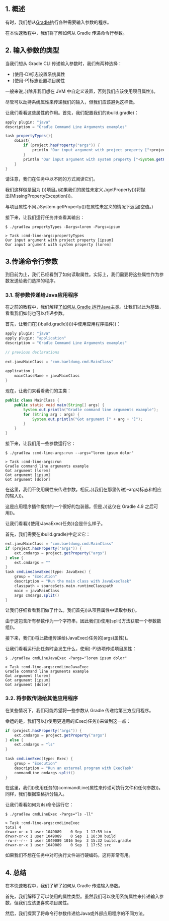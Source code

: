## 1. 概述

有时，我们想从[Gradle](https://www.baeldung.com/gradle)执行各种需要输入参数的程序。

在本快速教程中，我们将了解如何从 Gradle 传递命令行参数。

## 2. 输入参数的类型

当我们想从 Gradle CLI 传递输入参数时，我们有两种选择：

-   )使用-D)标志设置系统属性
-   )使用-P)标志设置项目属性

一般来说，))除非我们想在 JVM 中自定义设置，否则我们应该使用项目属性))。

尽管可以劫持系统属性来传递我们的输入，但我们应该避免这样做。

让我们看看这些属性的作用。首先，我们配置我们的)build.gradle)：

```groovy
apply plugin: "java"
description = "Gradle Command Line Arguments examples"

task propertyTypes(){
    doLast{
        if (project.hasProperty("args")) {
            println "Our input argument with project property ["+project.getProperty("args")+"]"
        }
        println "Our input argument with system property ["+System.getProperty("args")+"]"
    }
}

```

请注意，我们在任务中以不同的方式阅读它们。

我们这样做是因为 )))项目。)如果我们的属性未定义，)getProperty())将抛出)MissingPropertyException)))。

与项目属性不同，)System.getProperty())在属性未定义的情况下返回)空值。)

接下来，让我们运行任务并查看其输出：

```shell
$ ./gradlew propertyTypes -Dargs=lorem -Pargs=ipsum

> Task :cmd-line-args:propertyTypes
Our input argument with project property [ipsum]
Our input argument with system property [lorem]

```

## 3.传递命令行参数

到目前为止，我们已经看到了如何读取属性。实际上，我们需要将这些属性作为参数发送给我们选择的程序。

### 3.1. 将参数传递给Java应用程序

在之前的教程中，我们解释[了如何从 Gradle 运行Java主类](https://www.baeldung.com/gradle-run-java-main)。让我们以此为基础，看看我们如何也可以传递参数。

首先，让我们在)))build.gradle)))))中使用应用程序插件))：

```groovy
apply plugin: "java"
apply plugin: "application"
description = "Gradle Command Line Arguments examples"
 
// previous declarations
 
ext.javaMainClass = "com.baeldung.cmd.MainClass"
 
application {
    mainClassName = javaMainClass
}

```

现在，让我们来看看我们的主类：

```java
public class MainClass {
    public static void main(String[] args) {
        System.out.println("Gradle command line arguments example");
        for (String arg : args) {
            System.out.println("Got argument [" + arg + "]");
        }
    }
}

```

接下来，让我们用一些参数运行它：

```shell
$ ./gradlew :cmd-line-args:run --args="lorem ipsum dolor"

> Task :cmd-line-args:run
Gradle command line arguments example
Got argument [lorem]
Got argument [ipsum]
Got argument [dolor]
```

在这里，我们不使用属性来传递参数。相反，))我们在那里传递)–args)标志和相应的输入))。

这是应用程序插件提供的一个很好的包装器。但是，))这仅在 Gradle 4.9 之后可用))。

让我们看看))使用)JavaExec)任务))会是什么样子。

首先，我们需要在)build.gradle)中定义它：

```groovy
ext.javaMainClass = "com.baeldung.cmd.MainClass"
if (project.hasProperty("args")) {
    ext.cmdargs = project.getProperty("args")
} else { 
    ext.cmdargs = ""
}
task cmdLineJavaExec(type: JavaExec) {
    group = "Execution"
    description = "Run the main class with JavaExecTask"
    classpath = sourceSets.main.runtimeClasspath
    main = javaMainClass
    args cmdargs.split()
}

```

让我们仔细看看我们做了什么。我们首先))从项目属性中读取参数))。

由于这包含所有参数作为一个字符串，因此我们))使用)split)方法获取一个参数数组))。

接下来，我们))将此数组传递给)JavaExec)任务的)args)属性))。

让我们看看运行此任务时会发生什么，使用)-P)选项传递项目属性：

```shell
$ ./gradlew cmdLineJavaExec -Pargs="lorem ipsum dolor"

> Task :cmd-line-args:cmdLineJavaExec
Gradle command line arguments example
Got argument [lorem]
Got argument [ipsum]
Got argument [dolor]

```

### 3.2. 将参数传递给其他应用程序

在某些情况下，我们可能希望将一些参数从 Gradle 传递给第三方应用程序。

幸运的是，我们可以))使用更通用的)Exec)任务))来做到这一点：

```groovy
if (project.hasProperty("args")) {
    ext.cmdargs = project.getProperty("args")
} else { 
    ext.cmdargs = "ls"
}
 
task cmdLineExec(type: Exec) {
    group = "Execution"
    description = "Run an external program with ExecTask"
    commandLine cmdargs.split()
}

```

在这里，我们))使用任务的)commandLine)属性来传递可执行文件和任何参数))。同样，我们根据空格拆分输入。

让我们看看如何为)ls)命令运行它：

```shell
$ ./gradlew cmdLineExec -Pargs="ls -ll"

> Task :cmd-line-args:cmdLineExec
total 4
drwxr-xr-x 1 user 1049089    0 Sep  1 17:59 bin
drwxr-xr-x 1 user 1049089    0 Sep  1 18:30 build
-rw-r--r-- 1 user 1049089 1016 Sep  3 15:32 build.gradle
drwxr-xr-x 1 user 1049089    0 Sep  1 17:52 src
```

如果我们不想在任务中对可执行文件进行硬编码，这将非常有用。

## 4. 总结

在本快速教程中，我们了解了如何从 Gradle 传递输入参数。

首先，我们解释了可以使用的属性类型。虽然我们可以使用系统属性来传递输入参数，但我们应该更喜欢项目属性。

然后，我们探索了将命令行参数传递给Java或外部应用程序的不同方法。